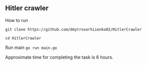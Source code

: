 ## Hitler crawler

How to run 

`git clone https://github.com/dmytroserhiienko02/HitlerCrawler`

`cd HitlerCrawler`

Run main 
`go run main.go`

Approximate time for completing the task is 6 hours.
